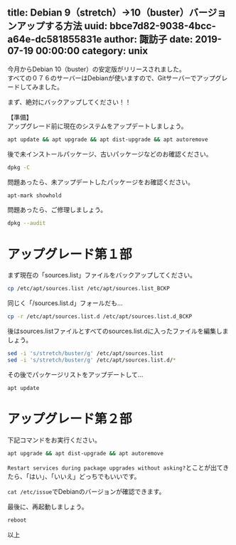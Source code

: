 title: Debian 9（stretch）→10（buster）バージョンアップする方法
uuid: bbce7d82-9038-4bcc-a64e-dc581855831e
author: 諏訪子
date: 2019-07-19 00:00:00
category: unix
----
今月からDebian 10（buster）の安定版がリリースされました。\
すべての０７６のサーバーはDebianが使いますので、Gitサーバーでアップグレードしてみました。

まず、絶対にバックアップしてください！！

【準備】\
アップグレード前に現在のシステムをアップデートしましょう。

```sh
apt update && apt upgrade && apt dist-upgrade && apt autoremove
```

後で未インストールパッケージ、古いパッケージなどのお確認ください。

```sh
dpkg -C
```

問題あったら、未アップデートしたパッケージをお確認ください。

```sh
apt-mark showhold
```

問題あったら、ご修理しましょう。

```sh
dpkg --audit
```

# アップグレード第１部

まず現在の「sources.list」ファイルをバックアップしてください。

```sh
cp /etc/apt/sources.list /etc/apt/sources.list_BCKP
```

同じく「/sources.list.d」フォールだも…

```sh
cp -r /etc/apt/sources.list.d /etc/apt/sources.list.d_BCKP
```

後はsources.listファイルとすべてのsources.list.dに入ったファイルを編集しましょう。

```sh
sed -i 's/stretch/buster/g' /etc/apt/sources.list
sed -i 's/stretch/buster/g' /etc/apt/sources.list.d/*
```

その後でパッケージリストをアップデートして…

```sh
apt update
```

# アップグレード第２部

下記コマンドをお実行ください。

```sh
apt upgrade && apt dist-upgrade && apt autoremove
```

`Restart services during package upgrades without asking?`とことが出てきたら、「はい」、「いいえ」どっちでもいいです。

`cat /etc/issue`でDebianのバージョンが確認できます。

最後に、再起動しましょう。

```sh
reboot
```

以上
